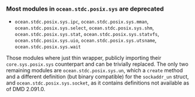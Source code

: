 ### Most modules in `ocean.stdc.posix.sys` are deprecated

* `ocean.stdc.posix.sys.ipc`, `ocean.stdc.posix.sys.mman`,
  `ocean.stdc.posix.sys.select`, `ocean.stdc.posix.sys.shm`,
  `ocean.stdc.posix.sys.stat`, `ocean.stdc.posix.sys.statvfs`,
  `ocean.stdc.posix.sys.uio`,
  `ocean.stdc.posix.sys.utsname`, `ocean.stdc.posix.sys.wait`

Those modules where just thin wrapper, publicly importing their
`core.sys.posix.sys` counterpart and can be trivially replaced.
The only two remaining modules are `ocean.stdc.posix.sys.un`,
which a `create` method and a different definition (but binary compatible)
for the `sockaddr_un` struct, and `ocean.stdc.posix.sys.socket`,
as it contains definitions not available as of DMD 2.091.0.
